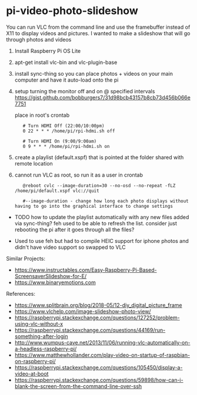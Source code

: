 # pi-video-photo-slideshow

You can run VLC from the command line and use the framebuffer instead of X11 to display videos and pictures. I wanted to make a slideshow that will go through photos and videos


1. Install Raspberry Pi OS Lite
2. apt-get install vlc-bin and vlc-plugin-base
3. install sync-thing so you can place photos + videos on your main computer and have it auto-load onto the pi
4. setup turning the monitor off and on @ specified intervals
     https://gist.github.com/bobburgers7/31d98bcb43157b8cb73d456b066e7751
     
     place in root's crontab
          
          # Turn HDMI Off (22:00/10:00pm)
          0 22 * * * /home/pi/rpi-hdmi.sh off

          # Turn HDMI On (9:00/9:00am)
          0 9 * * * /home/pi/rpi-hdmi.sh on

6. create a playlist (default.xspf) that is pointed at the folder shared with remote location
7. cannot run VLC as root, so run it as a user in crontab
        
          @reboot cvlc --image-duration=30 --no-osd --no-repeat -fLZ /home/pi/default.xspf vlc://quit
          
          #--image-duration - change how long each photo displays without having to go into the graphical interface to change settings

- TODO
     how to update the playlist automatically with any new files added via sync-thing?  feh used to be able to refresh the list.  consider just rebooting the pi after it goes through all the files?
     
- Used to use feh but had to compile HEIC support for iphone photos and didn't have video support so swapped to VLC

Similar Projects:
* https://www.instructables.com/Easy-Raspberry-Pi-Based-ScreensaverSlideshow-for-E/
* https://www.binaryemotions.com

References:
* https://www.splitbrain.org/blog/2018-05/12-diy_digital_picture_frame
* https://www.vlchelp.com/image-slideshow-photo-view/
* https://raspberrypi.stackexchange.com/questions/127252/problem-using-vlc-without-x
* https://raspberrypi.stackexchange.com/questions/44169/run-something-after-login
* http://www.wumpus-cave.net/2013/11/06/running-vlc-automatically-on-a-headless-raspberry-pi/
* https://www.matthewhollander.com/play-video-on-startup-of-raspbian-on-raspberry-pi/
* https://raspberrypi.stackexchange.com/questions/105450/display-a-video-at-boot
* https://raspberrypi.stackexchange.com/questions/59898/how-can-i-blank-the-screen-from-the-command-line-over-ssh
